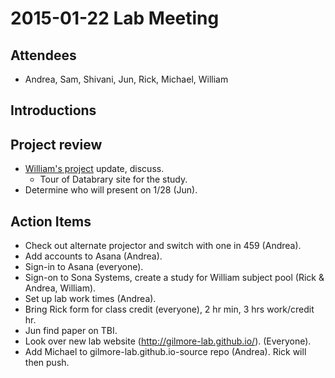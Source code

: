 # 2015-01-22 Lab Meeting

## Attendees

- Andrea, Sam, Shivani, Jun, Rick, Michael, William

## Introductions

## Project review

- [William's project](https://nyu.databrary.org/volume/73) update, discuss.
  - Tour of Databrary site for the study.
- Determine who will present on 1/28 (Jun).

## Action Items

- Check out alternate projector and switch with one in 459 (Andrea).
- Add accounts to Asana (Andrea).
- Sign-in to Asana (everyone).
- Sign-on to Sona Systems, create a study for William subject pool (Rick & Andrea, William).
- Set up lab work times (Andrea).
- Bring Rick form for class credit (everyone), 2 hr min, 3 hrs work/credit hr.
- Jun find paper on TBI.
- Look over new lab website (http://gilmore-lab.github.io/). (Everyone).
- Add Michael to gilmore-lab.github.io-source repo (Andrea). Rick will then push.


